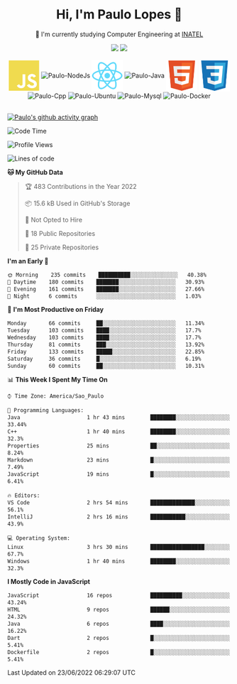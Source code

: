 <div>
  <h1 align="center" > Hi, I'm Paulo Lopes 👋 </h1>
  <p align="center" >🔭 I'm currently studying Computer Engineering at <a href="https://inatel.br/home/" target="_blank">INATEL</a>
  
  </p>
  <div align="center"> 
  <a href="https://www.instagram.com/paulotc1999/" target="_blank"><img src="https://img.shields.io/badge/-Instagram-%23E4405F?style=for-the-badge&logo=instagram&logoColor=white" target="_blank"></a>
  <a href="https://www.linkedin.com/in/paulotc1999/" target="_blank"><img src="https://img.shields.io/badge/-LinkedIn-%230077B5?style=for-the-badge&logo=linkedin&logoColor=white" target="_blank"></a> 
</div>
  
 <div style="display: inline_block" align="center"><br>
  <img align="center" alt="Paulo-Js" height="70" width="70" src="https://raw.githubusercontent.com/devicons/devicon/master/icons/javascript/javascript-plain.svg">
  <img align="center" alt="Paulo-NodeJs" height="70" width="70" src="https://cdn.jsdelivr.net/gh/devicons/devicon/icons/nodejs/nodejs-plain.svg">
  <img align="center" alt="Paulo-React" height="70" width="70" src="https://raw.githubusercontent.com/devicons/devicon/master/icons/react/react-original.svg">
  <img align="center" alt="Paulo-Java" height="70" width="70" src="https://cdn.jsdelivr.net/gh/devicons/devicon/icons/java/java-original.svg">
  <img align="center" alt="Paulo-HTML" height="70" width="70" src="https://raw.githubusercontent.com/devicons/devicon/master/icons/html5/html5-original.svg">
  <img align="center" alt="Paulo-CSS" height="70" width="70" src="https://raw.githubusercontent.com/devicons/devicon/master/icons/css3/css3-original.svg">
  <img align="center" alt="Paulo-Cpp" height="70" width="70" src="https://cdn.jsdelivr.net/gh/devicons/devicon/icons/cplusplus/cplusplus-original.svg">
  <img align="center" alt="Paulo-Ubuntu" height="70" width="70" src="https://cdn.jsdelivr.net/gh/devicons/devicon/icons/ubuntu/ubuntu-plain.svg">
  <img align="center" alt="Paulo-Mysql" height="70" width="70" src="https://cdn.jsdelivr.net/gh/devicons/devicon/icons/mysql/mysql-original.svg">
  <img align="center" alt="Paulo-Docker" height="70" width="70" src="https://cdn.jsdelivr.net/gh/devicons/devicon/icons/docker/docker-plain.svg">
  
</div>
</a>

</br>

[![Paulo's github activity graph](https://activity-graph.herokuapp.com/graph?username=paulotc1999&theme=chartreuse-dark)](https://github.com/ashutosh00710/github-readme-activity-graph)

<div>

<!--START_SECTION:waka-->
![Code Time](http://img.shields.io/badge/Code%20Time-177%20hrs%2024%20mins-blue)

![Profile Views](http://img.shields.io/badge/Profile%20Views-9-blue)

![Lines of code](https://img.shields.io/badge/From%20Hello%20World%20I%27ve%20Written-1%20Million%20lines%20of%20code-blue)

**🐱 My GitHub Data** 

> 🏆 483 Contributions in the Year 2022
 > 
> 📦 15.6 kB Used in GitHub's Storage 
 > 
> 🚫 Not Opted to Hire
 > 
> 📜 18 Public Repositories 
 > 
> 🔑 25 Private Repositories  
 > 
**I'm an Early 🐤** 

```text
🌞 Morning    235 commits    ██████████░░░░░░░░░░░░░░░   40.38% 
🌆 Daytime    180 commits    ███████░░░░░░░░░░░░░░░░░░   30.93% 
🌃 Evening    161 commits    ███████░░░░░░░░░░░░░░░░░░   27.66% 
🌙 Night      6 commits      ░░░░░░░░░░░░░░░░░░░░░░░░░   1.03%

```
📅 **I'm Most Productive on Friday** 

```text
Monday       66 commits     ██░░░░░░░░░░░░░░░░░░░░░░░   11.34% 
Tuesday      103 commits    ████░░░░░░░░░░░░░░░░░░░░░   17.7% 
Wednesday    103 commits    ████░░░░░░░░░░░░░░░░░░░░░   17.7% 
Thursday     81 commits     ███░░░░░░░░░░░░░░░░░░░░░░   13.92% 
Friday       133 commits    █████░░░░░░░░░░░░░░░░░░░░   22.85% 
Saturday     36 commits     █░░░░░░░░░░░░░░░░░░░░░░░░   6.19% 
Sunday       60 commits     ██░░░░░░░░░░░░░░░░░░░░░░░   10.31%

```


📊 **This Week I Spent My Time On** 

```text
⌚︎ Time Zone: America/Sao_Paulo

💬 Programming Languages: 
Java                     1 hr 43 mins        ████████░░░░░░░░░░░░░░░░░   33.44% 
C++                      1 hr 40 mins        ████████░░░░░░░░░░░░░░░░░   32.3% 
Properties               25 mins             ██░░░░░░░░░░░░░░░░░░░░░░░   8.24% 
Markdown                 23 mins             █░░░░░░░░░░░░░░░░░░░░░░░░   7.49% 
JavaScript               19 mins             █░░░░░░░░░░░░░░░░░░░░░░░░   6.41%

🔥 Editors: 
VS Code                  2 hrs 54 mins       ██████████████░░░░░░░░░░░   56.1% 
IntelliJ                 2 hrs 16 mins       ███████████░░░░░░░░░░░░░░   43.9%

💻 Operating System: 
Linux                    3 hrs 30 mins       █████████████████░░░░░░░░   67.7% 
Windows                  1 hr 40 mins        ████████░░░░░░░░░░░░░░░░░   32.3%

```

**I Mostly Code in JavaScript** 

```text
JavaScript               16 repos            ██████████░░░░░░░░░░░░░░░   43.24% 
HTML                     9 repos             ██████░░░░░░░░░░░░░░░░░░░   24.32% 
Java                     6 repos             ████░░░░░░░░░░░░░░░░░░░░░   16.22% 
Dart                     2 repos             █░░░░░░░░░░░░░░░░░░░░░░░░   5.41% 
Dockerfile               2 repos             █░░░░░░░░░░░░░░░░░░░░░░░░   5.41%

```



 Last Updated on 23/06/2022 06:29:07 UTC
<!--END_SECTION:waka-->



